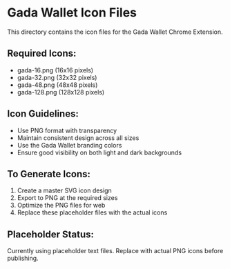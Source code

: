 # Gada Wallet Icon Files

This directory contains the icon files for the Gada Wallet Chrome Extension.

## Required Icons:
- gada-16.png (16x16 pixels)
- gada-32.png (32x32 pixels)  
- gada-48.png (48x48 pixels)
- gada-128.png (128x128 pixels)

## Icon Guidelines:
- Use PNG format with transparency
- Maintain consistent design across all sizes
- Use the Gada Wallet branding colors
- Ensure good visibility on both light and dark backgrounds

## To Generate Icons:
1. Create a master SVG icon design
2. Export to PNG at the required sizes
3. Optimize the PNG files for web
4. Replace these placeholder files with the actual icons

## Placeholder Status:
Currently using placeholder text files. Replace with actual PNG icons before publishing.